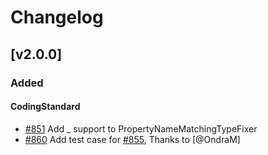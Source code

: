 # Changelog

## [v2.0.0]

### Added

#### CodingStandard

- [#851] Add _ support to PropertyNameMatchingTypeFixer
- [#860] Add test case for [#855], Thanks to [@OndraM]

[#860]: https://github.com/dummy/dummy/pull/860
[#855]: https://github.com/dummy/dummy/pull/855
[#851]: https://github.com/dummy/dummy/pull/851